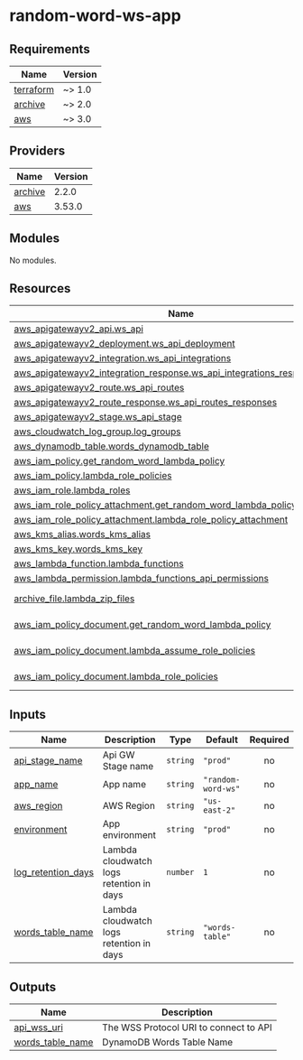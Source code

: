 # random-word-ws-app

## Requirements

| Name | Version |
|------|---------|
| <a name="requirement_terraform"></a> [terraform](#requirement\_terraform) | ~> 1.0 |
| <a name="requirement_archive"></a> [archive](#requirement\_archive) | ~> 2.0 |
| <a name="requirement_aws"></a> [aws](#requirement\_aws) | ~> 3.0 |

## Providers

| Name | Version |
|------|---------|
| <a name="provider_archive"></a> [archive](#provider\_archive) | 2.2.0 |
| <a name="provider_aws"></a> [aws](#provider\_aws) | 3.53.0 |

## Modules

No modules.

## Resources

| Name | Type |
|------|------|
| [aws_apigatewayv2_api.ws_api](https://registry.terraform.io/providers/hashicorp/aws/latest/docs/resources/apigatewayv2_api) | resource |
| [aws_apigatewayv2_deployment.ws_api_deployment](https://registry.terraform.io/providers/hashicorp/aws/latest/docs/resources/apigatewayv2_deployment) | resource |
| [aws_apigatewayv2_integration.ws_api_integrations](https://registry.terraform.io/providers/hashicorp/aws/latest/docs/resources/apigatewayv2_integration) | resource |
| [aws_apigatewayv2_integration_response.ws_api_integrations_respoonses](https://registry.terraform.io/providers/hashicorp/aws/latest/docs/resources/apigatewayv2_integration_response) | resource |
| [aws_apigatewayv2_route.ws_api_routes](https://registry.terraform.io/providers/hashicorp/aws/latest/docs/resources/apigatewayv2_route) | resource |
| [aws_apigatewayv2_route_response.ws_api_routes_responses](https://registry.terraform.io/providers/hashicorp/aws/latest/docs/resources/apigatewayv2_route_response) | resource |
| [aws_apigatewayv2_stage.ws_api_stage](https://registry.terraform.io/providers/hashicorp/aws/latest/docs/resources/apigatewayv2_stage) | resource |
| [aws_cloudwatch_log_group.log_groups](https://registry.terraform.io/providers/hashicorp/aws/latest/docs/resources/cloudwatch_log_group) | resource |
| [aws_dynamodb_table.words_dynamodb_table](https://registry.terraform.io/providers/hashicorp/aws/latest/docs/resources/dynamodb_table) | resource |
| [aws_iam_policy.get_random_word_lambda_policy](https://registry.terraform.io/providers/hashicorp/aws/latest/docs/resources/iam_policy) | resource |
| [aws_iam_policy.lambda_role_policies](https://registry.terraform.io/providers/hashicorp/aws/latest/docs/resources/iam_policy) | resource |
| [aws_iam_role.lambda_roles](https://registry.terraform.io/providers/hashicorp/aws/latest/docs/resources/iam_role) | resource |
| [aws_iam_role_policy_attachment.get_random_word_lambda_policy_attachment](https://registry.terraform.io/providers/hashicorp/aws/latest/docs/resources/iam_role_policy_attachment) | resource |
| [aws_iam_role_policy_attachment.lambda_role_policy_attachment](https://registry.terraform.io/providers/hashicorp/aws/latest/docs/resources/iam_role_policy_attachment) | resource |
| [aws_kms_alias.words_kms_alias](https://registry.terraform.io/providers/hashicorp/aws/latest/docs/resources/kms_alias) | resource |
| [aws_kms_key.words_kms_key](https://registry.terraform.io/providers/hashicorp/aws/latest/docs/resources/kms_key) | resource |
| [aws_lambda_function.lambda_functions](https://registry.terraform.io/providers/hashicorp/aws/latest/docs/resources/lambda_function) | resource |
| [aws_lambda_permission.lambda_functions_api_permissions](https://registry.terraform.io/providers/hashicorp/aws/latest/docs/resources/lambda_permission) | resource |
| [archive_file.lambda_zip_files](https://registry.terraform.io/providers/hashicorp/archive/latest/docs/data-sources/file) | data source |
| [aws_iam_policy_document.get_random_word_lambda_policy](https://registry.terraform.io/providers/hashicorp/aws/latest/docs/data-sources/iam_policy_document) | data source |
| [aws_iam_policy_document.lambda_assume_role_policies](https://registry.terraform.io/providers/hashicorp/aws/latest/docs/data-sources/iam_policy_document) | data source |
| [aws_iam_policy_document.lambda_role_policies](https://registry.terraform.io/providers/hashicorp/aws/latest/docs/data-sources/iam_policy_document) | data source |

## Inputs

| Name | Description | Type | Default | Required |
|------|-------------|------|---------|:--------:|
| <a name="input_api_stage_name"></a> [api\_stage\_name](#input\_api\_stage\_name) | Api GW Stage name | `string` | `"prod"` | no |
| <a name="input_app_name"></a> [app\_name](#input\_app\_name) | App name | `string` | `"random-word-ws"` | no |
| <a name="input_aws_region"></a> [aws\_region](#input\_aws\_region) | AWS Region | `string` | `"us-east-2"` | no |
| <a name="input_environment"></a> [environment](#input\_environment) | App environment | `string` | `"prod"` | no |
| <a name="input_log_retention_days"></a> [log\_retention\_days](#input\_log\_retention\_days) | Lambda cloudwatch logs retention in days | `number` | `1` | no |
| <a name="input_words_table_name"></a> [words\_table\_name](#input\_words\_table\_name) | Lambda cloudwatch logs retention in days | `string` | `"words-table"` | no |

## Outputs

| Name | Description |
|------|-------------|
| <a name="output_api_wss_uri"></a> [api\_wss\_uri](#output\_api\_wss\_uri) | The WSS Protocol URI to connect to API |
| <a name="output_words_table_name"></a> [words\_table\_name](#output\_words\_table\_name) | DynamoDB Words Table Name |
